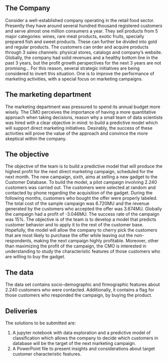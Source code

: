## The Company

Consider a well-established company operating in the retail food sector. Presently they have around
several hundred thousand registered customers and serve almost one million consumers a year.
They sell products from 5 major categories: wines, rare meat products, exotic fruits, specially
prepared fish and sweet products. These can further be divided into gold and regular products. The
customers can order and acquire products through 3 sales channels: physical stores, catalogs and
company’s website. Globally, the company had solid revenues and a healthy bottom line in the past
3 years, but the profit growth perspectives for the next 3 years are not promising... For this reason,
several strategic initiatives are being considered to invert this situation. One is to improve the
performance of marketing activities, with a special focus on marketing campaigns.

## The marketing department

The marketing department was pressured to spend its annual budget more wisely. The CMO
perceives the importance of having a more quantitative approach when taking decisions, reason why
a small team of data scientists was hired with a clear objective in mind: to build a predictive model
which will support direct marketing initiatives. Desirably, the success of these activities will prove the
value of the approach and convince the more skeptical within the company.

## The objective

The objective of the team is to build a predictive model that will produce the highest profit for the
next direct marketing campaign, scheduled for the next month. The new campaign, sixth, aims at
selling a new gadget to the Customer Database. To build the model, a pilot campaign involving 2.240
customers was carried out. The customers were selected at random and contacted by phone
regarding the acquisition of the gadget. During the following months, customers who bought the
offer were properly labeled. The total cost of the sample campaign was 6.720MU and the revenue
generated by the customers who accepted the offer was 3.674MU. Globally the campaign had a
profit of -3.046MU. The success rate of the campaign was 15%. The objective is of the team is to
develop a model that predicts customer behavior and to apply it to the rest of the customer base.
Hopefully, the model will allow the company to cherry pick the customers that are most likely to
purchase the offer while leaving out the non-respondents, making the next campaign highly
profitable. Moreover, other than maximizing the profit of the campaign, the CMO is interested in
understanding to study the characteristic features of those customers who are willing to buy the
gadget.

## The data

The data set contains socio-demographic and firmographic features about 2.240 customers who
were contacted. Additionally, it contains a flag for those customers who responded the campaign,
by buying the product.

## Deliveries

The solutions to be submitted are:
1. A jupyter notebook with data exploration and a predictive model of classification which allows the company to decide which customers in database will be the target of the next marketing campaign.
2. A PowerPoint file to present insights and considerations about target customer characteristic features.